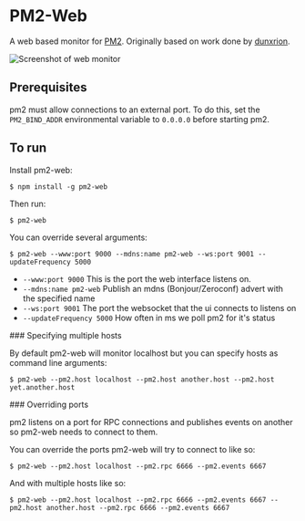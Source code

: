 # PM2-Web

A web based monitor for [PM2](https://github.com/Unitech/pm2). Originally based on work done by [dunxrion](https://github.com/dunxrion).

![Screenshot of web monitor](https://raw.github.com/achingbrain/pm2-web/master/assets/screenshot.png)

## Prerequisites

pm2 must allow connections to an external port.  To do this, set the `PM2_BIND_ADDR` environmental variable to `0.0.0.0` before starting pm2.

## To run

Install pm2-web:

```
$ npm install -g pm2-web
```

Then run:

```
$ pm2-web
```

You can override several arguments:

```
$ pm2-web --www:port 9000 --mdns:name pm2-web --ws:port 9001 --updateFrequency 5000
```

 - `--www:port 9000` This is the port the web interface listens on.
 - `--mdns:name pm2-web` Publish an mdns (Bonjour/Zeroconf) advert with the specified name
 - `--ws:port 9001` The port the websocket that the ui connects to listens on
 - `--updateFrequency 5000` How often in ms we poll pm2 for it's status

### Specifying multiple hosts

By default pm2-web will monitor localhost but you can specify hosts as command line arguments:

```
$ pm2-web --pm2.host localhost --pm2.host another.host --pm2.host yet.another.host
```

### Overriding ports

pm2 listens on a port for RPC connections and publishes events on another so pm2-web needs to connect to them.

You can override the ports pm2-web will try to connect to like so:

```
$ pm2-web --pm2.host localhost --pm2.rpc 6666 --pm2.events 6667
```

And with multiple hosts like so:

```
$ pm2-web --pm2.host localhost --pm2.rpc 6666 --pm2.events 6667 --pm2.host another.host --pm2.rpc 6666 --pm2.events 6667
```
